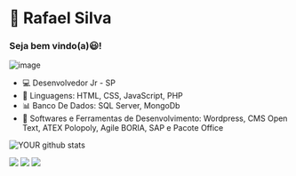 # 👦 Rafael Silva 



###  Seja bem vindo(a)😃!



![image](https://user-images.githubusercontent.com/72576862/147656275-310fa407-45ba-4f10-9b66-723f710da410.png)

- 💻 Desenvolvedor Jr - SP
- 📓 Linguagens: HTML, CSS, JavaScript, PHP
- 📊 Banco De Dados: SQL Server, MongoDb
- 🔧 Softwares e Ferramentas de Desenvolvimento: Wordpress, CMS Open Text, ATEX Polopoly, Agile BORIA, SAP e Pacote Office

![YOUR github stats](https://github-readme-stats.vercel.app/api?username=Rafsshik)

 [<img src="https://img.shields.io/badge/linkedin-%230077B5.svg?&style=for-the-badge&logo=linkedin&logoColor=white" />](https://www.linkedin.com/in/rafael-silva-703089176/) [<img src = "https://img.shields.io/badge/instagram-%23E4405F.svg?&style=for-the-badge&logo=instagram&logoColor=white">](https://www.instagram.com/rafaaelthomaz_/) [<img src = "https://img.shields.io/badge/facebook-%231877F2.svg?&style=for-the-badge&logo=facebook&logoColor=white">](https://www.facebook.com/USERNAME)
